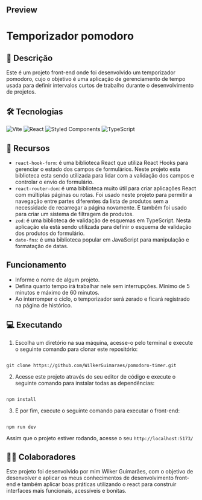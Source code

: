 ## Preview

# Temporizador pomodoro

## 📃 Descrição

Este é um projeto front-end onde foi desenvolvido um temporizador pomodoro, cujo o objetivo é uma aplicação de gerenciamento de tempo usada para definir intervalos curtos de trabalho durante o desenvolvimento de projetos.

## 🛠 Tecnologias

![Vite](https://img.shields.io/badge/vite-%23646CFF.svg?style=for-the-badge&logo=vite&logoColor=white) ![React](https://img.shields.io/badge/react-%2320232a.svg?style=for-the-badge&logo=react&logoColor=%2361DAFB) ![Styled Components](https://img.shields.io/badge/styled--components-DB7093?style=for-the-badge&logo=styled-components&logoColor=white) ![TypeScript](https://img.shields.io/badge/typescript-%23007ACC.svg?style=for-the-badge&logo=typescript&logoColor=white)

## 🧰 Recursos

- `react-hook-form`: é uma biblioteca React que utiliza React Hooks para gerenciar o estado dos campos de formulários. Neste projeto esta biblioteca esta sendo utilizada para lidar com a validação dos campos e controlar o envio do formulário.
- `react-router-dom`: é uma biblioteca muito útil para criar aplicações React com múltiplas páginas ou rotas. Foi usado neste projeto para permitir a navegação entre partes diferentes da lista de produtos sem a necessidade de recarregar a página novamente. E também foi usado para criar um sistema de filtragem de produtos.
- `zod`: é uma biblioteca de validação de esquemas em TypeScript. Nesta aplicação ela está sendo utilizada para definir o esquema de validação dos produtos do formulário.
- `date-fns`: é uma biblioteca popular em JavaScript para manipulação e formatação de datas.

## Funcionamento

- Informe o nome de algum projeto.
- Defina quanto tempo irá trabalhar nele sem interrupções. Mínimo de 5 minutos e máximo de 60 minutos.
- Ao interromper o ciclo, o temporizador será zerado e ficará registrado na página de histórico.

## 💻 Executando

1. Escolha um diretório na sua máquina, acesse-o pelo terminal e execute o seguinte comando para clonar este repositório:

```

git clone https://github.com/WilkerGuimaraes/pomodoro-timer.git

```

2. Acesse este projeto através do seu editor de código e execute o seguinte comando para instalar todas as dependências:

```

npm install

```

3. E por fim, execute o seguinte comando para executar o front-end:

```

npm run dev

```

Assim que o projeto estiver rodando, acesse o seu `http://localhost:5173/`

## 🙋‍♂️ Colaboradores

Este projeto foi desenvolvido por mim Wilker Guimarães, com o objetivo de desenvolver e aplicar os meus conhecimentos de desenvolvimento front-end e também aplicar boas práticas utilizando o react para construir interfaces mais funcionais, acessíveis e bonitas.
